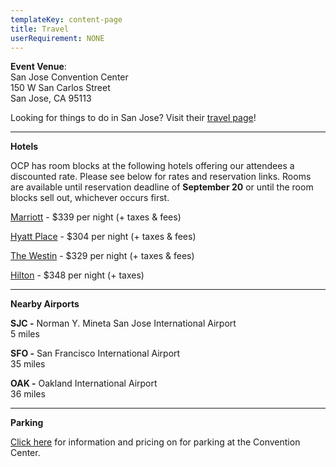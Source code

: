 ```yaml
---
templateKey: content-page
title: Travel
userRequirement: NONE
---
```

**Event Venue**: \
San Jose Convention Center\
150 W San Carlos Street\
San Jose, CA 95113

Looking for things to do in San Jose? Visit their [travel page](https://www.sanjose.org/things-to-do)!

- - -

**Hotels**

OCP has room blocks at the following hotels offering our attendees a discounted rate. Please see below for rates and reservation links. Rooms are available until reservation deadline of **September 20** or until the room blocks sell out, whichever occurs first. 

[Marriott](https://book.passkey.com/event/50729593/owner/8855/home) - $339 per night (+ taxes & fees)

[Hyatt Place](https://www.hyatt.com/en-US/group-booking/SJCZJ/G-OCAT) - $304 per night (+ taxes & fees)

[The Westin](https://www.marriott.com/event-reservations/reservation-link.mi?id=1718397657504&key=GRP&app=resvlink) - $329 per night (+ taxes & fees)

[Hilton](https://www.hilton.com/en/attend-my-event/sjcshhf-ocp-0b4ae08d-8f6d-47d5-b4d2-4f032b30c343/) - $348 per night (+ taxes)

- - -

**Nearby Airports**

**SJC -** Norman Y. Mineta San Jose International Airport\
5 miles

**SFO -** San Francisco International Airport \
35 miles 

**OAK -** Oakland International Airport \
36 miles 

- - -

**Parking**

[Click here](https://www.sanjose.org/pdf/convention-center-parking) for information and pricing on for parking at the Convention Center.
